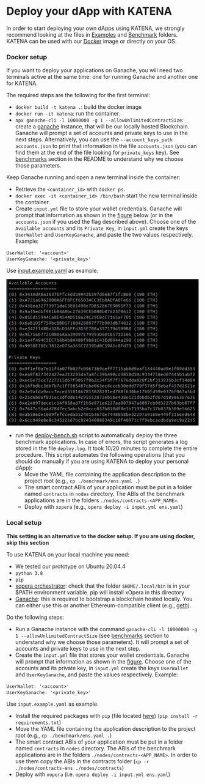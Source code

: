 # Deploy your dApp with KATENA
In order to start deploying your own dApps using KATENA, we strongly recommend looking at the files in [Examples](./examples/) and [Benchmark](./benchmark/) folders. 
KATENA can be used with our [Docker](https://www.docker.com/) image or directly on your OS.

### Docker setup
If you want to deploy your applications on Ganache, you will need two terminals active at the same time: one for running Ganache and another one for KATENA.

The required steps are the following for the first terminal:
- `docker build -t katena .`: build the docker image
- `docker run -it katena`: run the container.
- `npx ganache-cli -l 10000000 -g 1 --allowUnlimitedContractSize`: create a [ganache](https://trufflesuite.com/ganache/) instance, that will be our locally hosted Blockchain. Ganache will prompt a set of accounts and private keys to use in the next steps. Alternatively, you can use the `--account_keys_path accounts.json` to print that information in the file `accounts.json` (you can find them at the end of the file looking for `private_keys` key). See [benchmarks](README.md#benchmark-applications) section in the README to understand why we choose those parameters.

Keep Ganache running and open a new terminal inside the container:
- Retrieve the `<container_id>` with `docker ps`.
- `docker exec -it <container_id> /bin/bash` start the new terminal inside the container. 
- Create `input.yml` file to store your wallet credentials. Ganache will prompt that information as shown in the [figure](images/ganache-accounts.jpg) below (or in the `accounts.json` if you used the flag described above). Choose one of the `Available accounts` and its `Private Key`, in `input.yml` create the keys `UserWallet` and `UserKeyGanache`, and paste the two values respectively. Example:
```
UserWallet: '<account>'
UserKeyGanache: '<private_key>'
```
Use [input.example.yaml](./input.example.yaml) as example.

![available accounts and private keys in ganache](images/ganache-accounts.jpg)

- run the [deploy-bench.sh](deploy-bench.sh) script to automatically deploy the three benchmark applications. In case of errors, the script generates a log stored in the file `deploy.log`. It took 10/20 minutes to complete the entire procedure.
This script automates the following operations (that you should do manually if you are using KATENA to deploy your personal dApp):
    - Move the YAML file containing the application description to the project root (e.g., `cp ./benchmark/ens.yaml .`)
    - The smart contract ABIs of your application must be put in a folder named `contracts` in `nodes` directory. The ABIs of the benchmark applications are in the folders `./nodes/contracts-<APP_NAME>`.
    - Deploy with `xopera` (e.g., `opera deploy -i input.yml ens.yaml`)

### Local setup

**This setting is an alternative to the docker setup. If you are using docker, skip this section**

To use KATENA on your local machine you need:
- We tested our prototype on Ubuntu 20.04.4
- `python 3.8`
- `pip`
- [xopera orchestrator](https://github.com/xlab-si/xopera-opera#installation-and-quickstart): check that the folder `$HOME/.local/bin` is in your $PATH environment variable. pip will install xOpera in this directory
- [Ganache](https://trufflesuite.com/ganache/): this is required to bootstrap a blockchain hosted locally. You can either use this or another Ethereum-compatible client (e.g., [geth](https://geth.ethereum.org/)).


Do the following steps:
- Run a Ganache instance with the command `ganache-cli -l 10000000 -g 1 --allowUnlimitedContractSize` (see [benchmarks](README.md#benchmark-applications) section to understand why we choose those parameters). It will prompt a set of accounts and private keys to use in the next step.
- Create the `input.yml` file that stores your wallet credentials. Ganache will prompt that information as shown in the [figure](images/ganache-accounts.jpg). Choose one of the accounts and its private key, in `input.yml` create the keys `UserWallet` and `UserKeyGanache`, and paste the values respectively. Example:
```
UserWallet: '<account>'
UserKeyGanache: '<private_key>'
```
Use `input.example.yaml` as example. 


- Install the required packages with `pip` (file located [here](requirements.txt)) (`pip install -r requirements.txt`)
- Move the YAML file containing the application description to the project root (e.g., `cp ./benchmark/ens.yaml .`)
- The smart contract ABIs of your application must be put in a folder named `contracts` in `nodes` directory. The ABIs of the benchmark applications are in the folders `./nodes/contracts-<APP_NAME>`. In order to use them copy the ABIs in the contracts folder (`cp -r ./nodes/contracts-ens ./nodes/contracts`)
- Deploy with `xopera` (i.e. `opera deploy -i input.yml ens.yaml`) 
